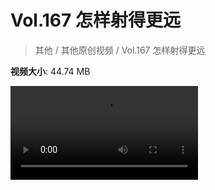 # Vol.167 怎样射得更远

> 其他 / 其他原创视频 / Vol.167 怎样射得更远

**视频大小**: 44.74 MB

<div class="video"><video src="https://file.hsyhx.top/video/混乱博物馆/Vol/167.mp4" controls preload>🤔 您的浏览器不支持 video 标签</video></div>